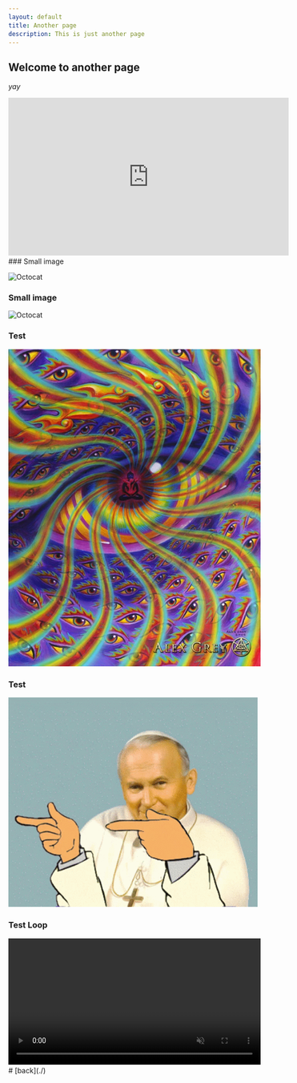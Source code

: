 ```yaml
---
layout: default
title: Another page
description: This is just another page
---
```


## Welcome to another page

_yay_
<iframe width="560" height="315" src="https://www.youtube.com/embed/g5U-ST9mj9I" title="YouTube video player" frameborder="0" allow="accelerometer; autoplay; clipboard-write; encrypted-media; gyroscope; picture-in-picture" allowfullscreen></iframe>
### Small image

![Octocat](https://github.githubassets.com/images/icons/emoji/octocat.png)
### Small image

![Octocat](https://image.ceneostatic.pl/data/products/2735398/i-tool-10-000-days-cd.jpg)
### Test
![Test](/docs/assets/images/testimage.jpg)
### Test
![Test](/docs/assets/images/2137-papaj.gif)
### Test Loop
<video width="100%" title="Protection Analysis." controls="" loop="" autoplay="" playsinline="" muted="true">
<source src="/docs/assets/videos/protection.mp4" type="video/mp4">
</video>
<script src="https://gist.github.com/alexanderameye/55ad39fdbffca9f98fe86aa568af0833"></script>
# [back](./)
